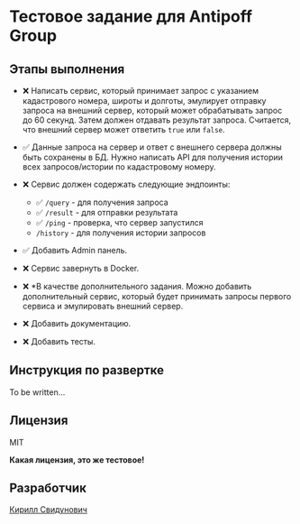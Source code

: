 # Тестовое задание для Antipoff Group

## Этапы выполнения

- ❌ Написать сервис, который принимает запрос с указанием кадастрового номера, широты и долготы, эмулирует отправку запроса на внешний сервер, который может обрабатывать запрос до 60 секунд. Затем должен отдавать результат запроса. Считается, что внешний сервер может ответить `true` или `false`.

- ✅ Данные запроса на сервер и ответ с внешнего сервера должны быть сохранены в БД. Нужно написать API для получения истории всех запросов/истории по кадастровому номеру.

- ❌ Сервис должен содержать следующие эндпоинты:
    - ✅ `/query` - для получения запроса
    - ✅ `/result` - для отправки результата
    - ✅ `/ping` - проверка, что  сервер запустился
    - `/history` - для получения истории запросов

- ✅ Добавить Admin панель.

- ❌ Сервис завернуть в Docker.

- ❌ *В качестве дополнительного задания. Можно добавить дополнительный сервис, который будет принимать запросы первого сервиса и эмулировать внешний сервер.

- ❌ Добавить документацию.

- ❌ Добавить тесты.

## Инструкция по развертке

To be written...

## Лицензия

MIT

**Какая лицензия, это же тестовое!**

## Разработчик

[Кирилл Свидунович](https://github.com/TheSuncatcher222/)
